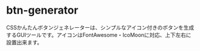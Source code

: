 # btn-generator
CSSかんたんボタンジェネレーターは、シンプルなアイコン付きのボタンを生成するGUIツールです。アイコンはFontAwesome・IcoMoonに対応、上下左右に設置出来ます。
